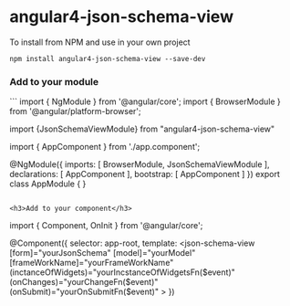 # angular4-json-schema-view

To install from NPM and use in your own project
```
npm install angular4-json-schema-view --save-dev
```

<h3>Add to your module</h3>
```
import { NgModule }             from '@angular/core';
import { BrowserModule }        from '@angular/platform-browser';

import {JsonSchemaViewModule} from "angular4-json-schema-view"

import { AppComponent }         from './app.component';

@NgModule({
  imports:      [ BrowserModule, JsonSchemaViewModule ],
  declarations: [ AppComponent ],
  bootstrap:    [ AppComponent ]
})
export class AppModule { }
```

<h3>Add to your component</h3>

```
import { Component, OnInit } from '@angular/core';

@Component({
  selector: app-root,
  template: 
       <json-schema-view
       [form]="yourJsonSchema"
       [model]="yourModel"
       [frameWorkName]="yourFrameWorkName"
       (inctanceOfWidgets)="yourIncstanceOfWidgetsFn($event)"
       (onChanges)="yourChangeFn($event)"
       (onSubmit)="yourOnSubmitFn($event)"
       >
  </json-schema-view>
})
```
